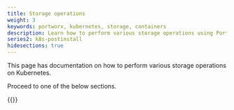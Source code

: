 ```yaml
---
title: Storage operations
weight: 3
keywords: portworx, kubernetes, storage, containers
description: Learn how to perform various storage operations using Portworx on Kubernetes
series2: k8s-postinstall
hidesections: true
---
```


This page has documentation on how to perform various storage operations on Kubernetes.

Proceed to one of the below sections.

{{<homelist series="k8s-storage">}}
